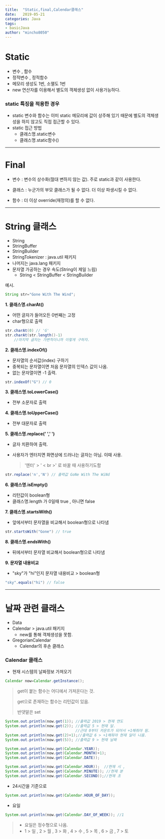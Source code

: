 ```yaml
---
title:  "Static,final,Calendar클래스"
date:   2019-05-21
categories: Java
tags:
- basicJava
author: "mincho8050"
---
```


# Static

- 변수 , 함수
- 정적변수 , 정적함수
- 메모리 생성도 1번, 소멸도 1번
- new 연산자를 이용해서 별도의 객체생성 없이 사용가능하다.





### static 특징을 적용한 경우

- static 변수와 함수는 이미 static 메모리에 값이 상주해 있기 때문에 별도의 객체생성을 하지 않고도 직접 접근할 수 있다.
- static 접근 방법
  - 클래스명.static변수
  - 클래스명.static함수()





------





# Final

- 변수 : 변수의 상수화(절대 변하지 않는 값). 주로 static과 같이 사용한다.

- 클래스 : 누군가의 부모 클래스가 될 수 없다. 더 이상 파생시킬 수 없다.
- 함수 : 더 이상 override(재정의)를 할 수 없다.







------



# String 클래스

- String
- StringBuffer
- StringBuilder
- StringTokenizer : java.util 패키지
- 나머지는 java.lang 패키지
- 문자열 가공하는 경우 속도(String이 제일 느림)
  - String < StringBuffer < StringBuilder



예시.

```java
String str="Gone With The Wind";
```



**1. 클래스명.charAt()**

- 어떤 글자가 들어오든 0번째는 고정
- char형으로 출력

```java
str.charAt(0) // 'G'
str.charAt(str.length()-1) 
    //마지막 글자는 가변적이니까 이렇게 구하자.
```



**2. 클래스명.indexOf()**

- 문자열의 순서값(index) 구하기
- 중복되는 문자열이면 처음 문자열의 인덱스 값이 나옴.
- 없는 문자열이면 -1 출력.

```java
str.indexOf("G") // 0
```



**3. 클래스명.toLowerCase()**

- 전부 소문자로 출력



**4. 클래스명.toUpperCase()**

- 전부 대문자로 출력



**5. 클래스명.replace(' ',' ')**

- 글자 치환하여 출력.
- 사용자가 엔터치면 화면상에 드러나는 글자는 아님. 이때 사용.

	> '엔터' > ' < br >' 로 바꿀 때 사용하기도함

```java
str.replace('n','N') // 출력값 GoNe With The WiNd
```



**6. 클래스명.isEmpty()**

- 리턴값이 boolean형
- 클래스명.length 가 0일때 true , 아니면 false



**7. 클래스명.startsWith()**

- 앞에서부터 문자열을 비교해서 boolean형으로 나타냄

```java
str.startsWith("Gone") // true
```

**8. 클래스명.endsWith()**

- 뒤에서부터 문자열 비교해서 boolean형으로 나타냄



**9. 문자열 내용비교**

- "sky"가 "hi"인지 문자열 내용비교 > boolean형

```java
"sky".equals("hi") // false
```





------





# 날짜 관련 클래스

- Data
- Calendar  >  java.util 패키지
  - new를 통해 객체생성을 못함.
- GregorianCalendar
  - Calendar의 후손 클래스





### Calendar 클래스



- 현재 시스템의 날짜정보 가져오기

```java
Calendar now=Calendar.getInstance();
```

> get이 붙는 함수는 어디에서 가져온다는 것.
>
> get으로 존재하는 함수는 리턴값이 있음.
>
> 반댓말은 set

```java
System.out.println(now.get(1)); //출력값 2019 > 현재 연도
System.out.println(now.get(2)); //출력값 5 > 현재 달.
                                //근데 0부터 카운트가 되어서 +1해줘야 됨.
System.out.println(now.get(2)+1);//출력값 6 > +1해줘야 현재 달이 나옴.
System.out.println(now.get(5)); //출력값 9 > 현재 날짜
```

```java
System.out.println(now.get(Calendar.YEAR));
System.out.println(now.get(Calendar.MONTH)+1);
System.out.println(now.get(Calendar.DATE));

System.out.println(now.get(Calendar.HOUR));  //현재 시 , 
System.out.println(now.get(Calendar.MINUTE)); //현재 분 
System.out.println(now.get(Calendar.SECOND));//현재 초
```



- 24시간을 기준으로

```java
System.out.println(now.get(Calendar.HOUR_OF_DAY)); 
```

- 요일

```java
System.out.println(now.get(Calendar.DAY_OF_WEEK)); //1
```

> - 요일은 정수형으로 나옴.
> - 1 > 일 , 2 > 월 , 3 > 화 , 4 > 수 , 5 > 목 , 6 > 금 , 7 > 토




